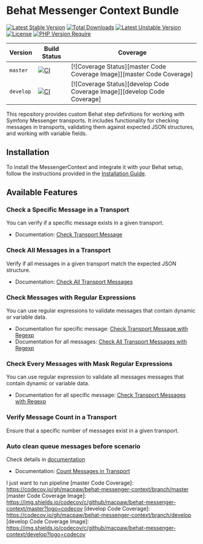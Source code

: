 # Behat Messenger Context Bundle
[![Latest Stable Version](http://poser.pugx.org/macpaw/behat-messenger-context/v)](https://packagist.org/packages/macpaw/behat-messenger-context) 
[![Total Downloads](http://poser.pugx.org/macpaw/behat-messenger-context/downloads)](https://packagist.org/packages/macpaw/behat-messenger-context)
[![Latest Unstable Version](http://poser.pugx.org/macpaw/behat-messenger-context/v/unstable)](https://packagist.org/packages/macpaw/behat-messenger-context)
[![License](http://poser.pugx.org/macpaw/behat-messenger-context/license)](https://packagist.org/packages/macpaw/behat-messenger-context)
[![PHP Version Require](http://poser.pugx.org/macpaw/behat-messenger-context/require/php)](https://packagist.org/packages/macpaw/behat-messenger-context)

| Version    | Build Status                                               | Coverage                                                                 |
|------------|------------------------------------------------------------|--------------------------------------------------------------------------|
| `master`   | [![CI][master Build Status Image]][master Build Status]    | [![Coverage Status][master Code Coverage Image]][master Code Coverage]   |
| `develop`  | [![CI][develop Build Status Image]][develop Build Status]  | [![Coverage Status][develop Code Coverage Image]][develop Code Coverage] |


This repository provides custom Behat step definitions for working with Symfony Messenger transports. It includes functionality for checking messages in transports, validating them against expected JSON structures, and working with variable fields.

## Installation

To install the MessengerContext and integrate it with your Behat setup, follow the instructions provided in the [Installation Guide](docs/install.md).

## Available Features

### Check a Specific Message in a Transport
You can verify if a specific message exists in a given transport.
* Documentation: [Check Transport Message](docs/MessengerContext/check_transport_message.md)

### Check All Messages in a Transport
Verify if all messages in a given transport match the expected JSON structure.
* Documentation: [Check All Transport Messages](docs/MessengerContext/check_all_transport_message.md)

### Check Messages with Regular Expressions
You can use regular expressions to validate messages that contain dynamic or variable data.
* Documentation for specific message: [Check Transport Message with Regexp](docs/MessengerContext/check_transport_message_regexp.md)
* Documentation for all messages: [Check All Transport Messages with Regexp](docs/MessengerContext/check_all_transport_message_regexp.md)

### Check Every Messages with Mask Regular Expressions
You can use regular expression to validate all messages messages that contain dynamic or variable data.
* Documentation for all specific message: [Check Transport Messages with Regexp](docs/MessengerContext/check_transport_messages_regexp_mask.md)

### Verify Message Count in a Transport
Ensure that a specific number of messages exist in a given transport.

### Auto clean queue messages before scenario
Check details in [documentation](docs/MessengerContext/clear_transport_with_zentruck.md)

* Documentation: [Count Messages in Transport](docs/MessengerContext/count_message_transport.md)

[master Build Status]: https://github.com/macpaw/behat-messenger-context/actions?query=workflow%3ACI+branch%3Amaster
[master Build Status Image]: https://github.com/macpaw/behat-messenger-context/workflows/CI/badge.svg?branch=master
[develop Build Status]: https://github.com/macpaw/behat-messenger-context/actions?query=workflow%3ACI+branch%3Adevelop
[develop Build Status Image]: https://github.com/macpaw/behat-messenger-context/workflows/CI/badge.svg?branch=develop


I just want to run pipeline
[master Code Coverage]: https://codecov.io/gh/macpaw/behat-messenger-context/branch/master
[master Code Coverage Image]: https://img.shields.io/codecov/c/github/macpaw/behat-messenger-context/master?logo=codecov
[develop Code Coverage]: https://codecov.io/gh/macpaw/behat-messenger-context/branch/develop
[develop Code Coverage Image]: https://img.shields.io/codecov/c/github/macpaw/behat-messenger-context/develop?logo=codecov
